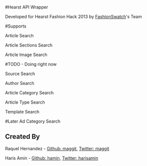 #Hearst API Wrapper

Developed for Hearst Fashion Hack 2013 by [FashionSwatch](http://fashionswatch.co/)'s Team


#Supports 

Article Search

Article Sections Search

Article Image Search



#TODO  - Doing right now

  Source Search

  Author Search

  Article Category Search

  Article Type Search

  Template Search


#Later
  Ad Category Search



## Created By ##

Raquel Hernandez - [Github: maggit](http://github.com/maggit), [Twitter: maggit](http://twitter.com/maggi)

Haris Amin - [Github: hamin](http://github.com/hamin), [Twitter: harisamin](http://twitter.com/harisamin)
